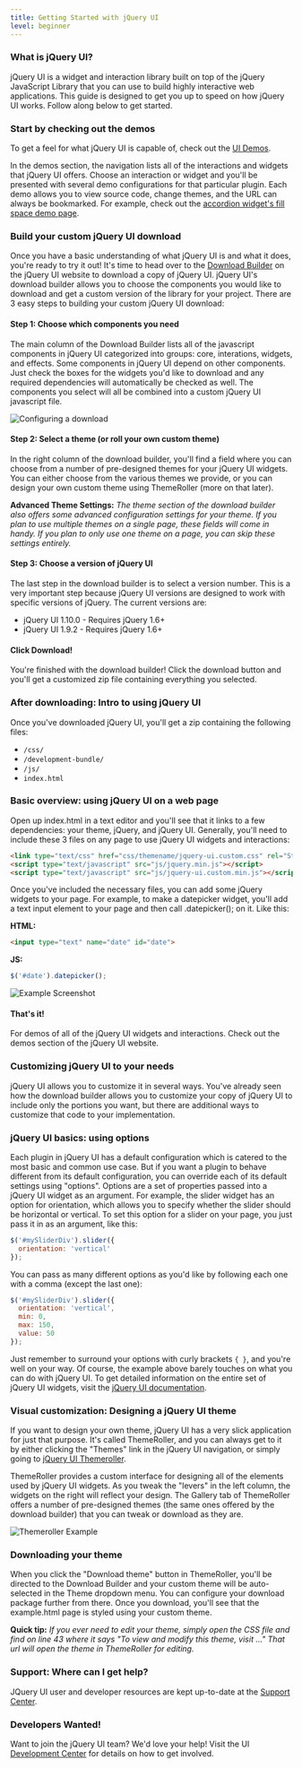 ```yaml
---
title: Getting Started with jQuery UI
level: beginner
---
```


### What is jQuery UI?
jQuery UI is a widget and interaction library built on top of the jQuery JavaScript Library that you can use to build highly interactive web applications.  This guide is designed to get you up to speed on how jQuery UI works. Follow along below to get started.

### Start by checking out the demos
To get a feel for what jQuery UI is capable of, check out the [UI Demos](http://jqueryui.com/demos/).

In the demos section, the navigation lists all of the interactions and widgets that jQuery UI offers. Choose an interaction or widget and you'll be presented with several demo configurations for that particular plugin. Each demo allows you to view source code, change themes, and the URL can always be bookmarked. For example, check out the [accordion widget's fill space demo page](http://jqueryui.com/accordion/#fillspace).

### Build your custom jQuery UI download
Once you have a basic understanding of what jQuery UI is and what it does, you're ready to try it out! It's time to head over to the [Download Builder](http://jqueryui.com/download/) on the jQuery UI website to download a copy of jQuery UI. jQuery UI's download builder allows you to choose the components you would like to download and get a custom version of the library for your project. There are 3 easy steps to building your custom jQuery UI download:

#### Step 1: Choose which components you need
The main column of the Download Builder lists all of the javascript components in jQuery UI categorized into groups: core, interations, widgets, and effects. Some components in jQuery UI depend on other components. Just check the boxes for the widgets you'd like to download and any required dependencies will automatically be checked as well. The components you select will all be combined into a custom jQuery UI javascript file.

![Configuring a download](/resources/jquery-ui/configure.png)

#### Step 2: Select a theme (or roll your own custom theme)
In the right column of the download builder, you'll find a field where you can choose from a number of pre-designed themes for your jQuery UI widgets.
You can either choose from the various themes we provide, or you can design your own custom theme using ThemeRoller (more on that later).

**Advanced Theme Settings:** *The theme section of the download builder also offers some advanced configuration settings for your theme. If you plan to use multiple themes on a single page, these fields will come in handy. If you plan to only use one theme on a page, you can skip these settings entirely.*

#### Step 3: Choose a version of jQuery UI
The last step in the download builder is to select a version number. This is a very important step because jQuery UI versions are designed to work with specific versions of jQuery. The current versions are:

* jQuery UI 1.10.0 - Requires jQuery 1.6+
* jQuery UI 1.9.2 - Requires jQuery 1.6+

#### Click Download!
You're finished with the download builder! Click the download button and you'll get a customized zip file containing everything you selected.

### After downloading: Intro to using jQuery UI
Once you've downloaded jQuery UI, you'll get a zip containing the following files:

* `/css/`
* `/development-bundle/`
* `/js/`
* `index.html`

### Basic overview: using jQuery UI on a web page
Open up index.html in a text editor and you'll see that it links to a few dependencies: your theme, jQuery, and jQuery UI. Generally, you'll need to include these 3 files on any page to use jQuery UI widgets and interactions:


```html
<link type="text/css" href="css/themename/jquery-ui.custom.css" rel="Stylesheet" />
<script type="text/javascript" src="js/jquery.min.js"></script>
<script type="text/javascript" src="js/jquery-ui.custom.min.js"></script>
```

Once you've included the necessary files, you can add some jQuery widgets to your page. For example, to make a datepicker widget, you'll add a text input element to your page and then call .datepicker(); on it. Like this:

**HTML:**
```html
<input type="text" name="date" id="date">
```

**JS:**
```javascript
$('#date').datepicker();
```

![Example Screenshot](/resources/jquery-ui/ex-datepicker.png)

#### That's it!
For demos of all of the jQuery UI widgets and interactions. Check out the demos section of the jQuery UI website.

### Customizing jQuery UI to your needs
jQuery UI allows you to customize it in several ways. You've already seen how the download builder allows you to customize your copy of jQuery UI to include only the portions you want, but there are additional ways to customize that code to your implementation.

### jQuery UI basics: using options
Each plugin in jQuery UI has a default configuration which is catered to the most basic and common use case. But if you want a plugin to behave different from its default configuration, you can override each of its default settings using "options". Options are a set of properties passed into a jQuery UI widget as an argument. For example, the slider widget has an option for orientation, which allows you to specify whether the slider should be horizontal or vertical. To set this option for a slider on your page, you just pass it in as an argument, like this:


```javascript
$('#mySliderDiv').slider({
  orientation: 'vertical'
});
```

You can pass as many different options as you'd like by following each one with a comma (except the last one):

```javascript
$('#mySliderDiv').slider({
  orientation: 'vertical',
  min: 0,
  max: 150,
  value: 50
});
```

Just remember to surround your options with curly brackets `{ }`, and you're well on your way. Of course, the example above barely touches on what you can do with jQuery UI. To get detailed information on the entire set of jQuery UI widgets, visit the [jQuery UI documentation](http://jqueryui.com/demos/).

### Visual customization: Designing a jQuery UI theme
If you want to design your own theme, jQuery UI has a very slick application for just that purpose. It's called ThemeRoller, and you can always get to it by either clicking the "Themes" link in the jQuery UI navigation, or simply going to [jQuery UI Themeroller](http://jqueryui.com/themeroller/).

ThemeRoller provides a custom interface for designing all of the elements used by jQuery UI widgets. As you tweak the "levers" in the left column, the widgets on the right will reflect your design. The Gallery tab of ThemeRoller offers a number of pre-designed themes (the same ones offered by the download builder) that you can tweak or download as they are.

![Themeroller Example](/resources/jquery-ui/themeroller.png)

### Downloading your theme
When you click the "Download theme" button in ThemeRoller, you'll be directed to the Download Builder and your custom theme will be auto-selected in the Theme dropdown menu. You can configure your download package further from there. Once you download, you'll see that the example.html page is styled using your custom theme.

**Quick tip:** *If you ever need to edit your theme, simply open the CSS file and find on line 43 where it says "To view and modify this theme, visit ..." That url will open the theme in ThemeRoller for editing.*

### Support: Where can I get help?
JQuery UI user and developer resources are kept up-to-date at the [Support Center](http://jqueryui.com/support).

### Developers Wanted!
Want to join the jQuery UI team? We'd love your help! Visit the UI [Development Center](http://jqueryui.com/development) for details on how to get involved.
